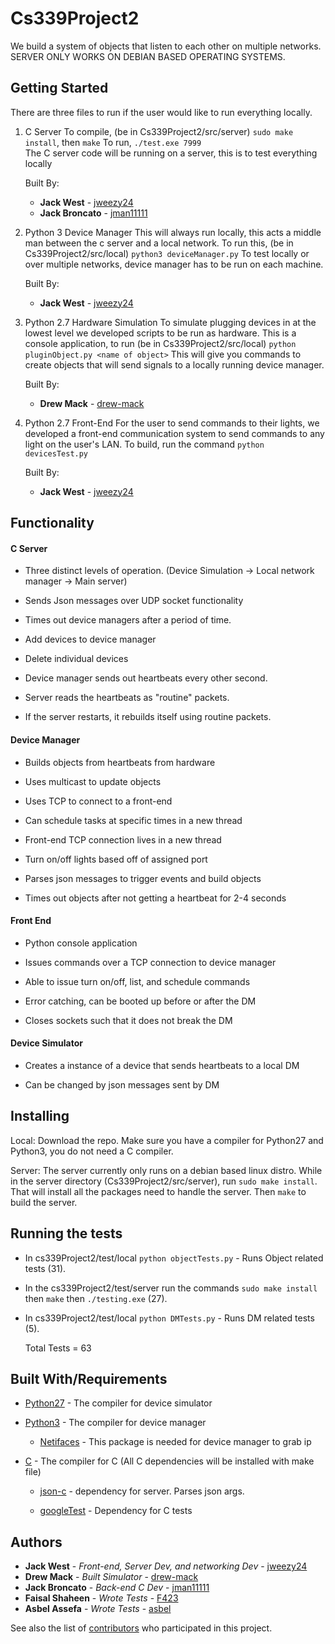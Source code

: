 # Cs339Project2

We build a system of objects that listen to each other on multiple networks. SERVER ONLY WORKS ON DEBIAN BASED OPERATING SYSTEMS.

## Getting Started

There are three files to run if the user would like to run everything locally.

1) C Server
    To compile, (be in Cs339Project2/src/server) `sudo make install`, then `make`
    To run, `./test.exe 7999`     
    The C server code will be running on a server, this is to test everything locally

    Built By:
      * **Jack West** - [jweezy24](https://github.com/jweezy24)
      * **Jack Broncato** - [jman11111](https://github.com/jman11111)

2) Python 3 Device Manager
    This will always run locally, this acts a middle man between the c server and a local network.
    To run this, (be in Cs339Project2/src/local) `python3 deviceManager.py`
    To test locally or over multiple networks, device manager has to be run on each machine.

    Built By:
      * **Jack West** - [jweezy24](https://github.com/jweezy24)

3) Python 2.7 Hardware Simulation
    To simulate plugging devices in at the lowest level we developed scripts to be run as hardware.
    This is a console application, to run (be in Cs339Project2/src/local) `python pluginObject.py <name of object>`
    This will give you commands to create objects that will send signals to a locally running device manager.

    Built By:
      * **Drew Mack** - [drew-mack](https://github.com/drew-mack)

4) Python 2.7 Front-End
    For the user to send commands to their lights, we developed a front-end communication system to send commands to any light on the user's LAN.
    To build, run the command `python devicesTest.py`

    Built By:
      * **Jack West** - [jweezy24](https://github.com/jweezy24)


## Functionality

  #### C Server ####

  * Three distinct levels of operation. (Device Simulation -> Local network manager -> Main server)

  * Sends Json messages over UDP socket functionality

  * Times out device managers after a period of time.

  * Add devices to device manager

  * Delete individual devices

  * Device manager sends out heartbeats every other second.

  * Server reads the heartbeats as "routine" packets.

  * If the server restarts, it rebuilds itself using routine packets.

  #### Device Manager ####

  * Builds objects from heartbeats from hardware

  * Uses multicast to update objects

  * Uses TCP to connect to a front-end

  * Can schedule tasks at specific times in a new thread

  * Front-end TCP connection lives in a new thread

  * Turn on/off lights based off of assigned port

  * Parses json messages to trigger events and build objects

  * Times out objects after not getting a heartbeat for 2-4 seconds

  #### Front End ####

  * Python console application

  * Issues commands over a TCP connection to device manager

  * Able to issue turn on/off, list, and schedule commands

  * Error catching, can be booted up before or after the DM

  * Closes sockets such that it does not break the DM

  #### Device Simulator ####

  * Creates a instance of a device that sends heartbeats to a local DM

  * Can be changed by json messages sent by DM





## Installing


Local:
Download the repo. Make sure you have a compiler for Python27 and Python3, you do not need a C compiler.

Server:
The server currently only runs on a debian based linux distro. While in the server directory (Cs339Project2/src/server), run `sudo make install`. That will install all the packages need to handle the server. Then `make` to build the server.

## Running the tests

* In cs339Project2/test/local `python objectTests.py` - Runs Object related tests (31).

* In the cs339Project2/test/server run the commands `sudo make install` then `make` then `./testing.exe` (27).

* In cs339Project2/test/local `python DMTests.py` - Runs DM related tests (5).

  Total Tests = 63

## Built With/Requirements

* [Python27](https://www.python.org/download/releases/2.7/) - The compiler for device simulator

* [Python3](https://www.python.org/downloads/release/python-372/) - The compiler for device manager

    * [Netifaces](https://pypi.org/project/netifaces/) - This package is needed for device manager to grab ip

* [C](http://gcc.gnu.org/install/) - The compiler for C (All C dependencies will be installed with make file)

    * [json-c](https://github.com/json-c/json-c) - dependency for server. Parses json args.

    * [googleTest](https://github.com/google/googletest) - Dependency for C tests


## Authors

* **Jack West** - *Front-end, Server Dev, and networking Dev* - [jweezy24](https://github.com/jweezy24)
* **Drew Mack** - *Built Simulator* - [drew-mack](https://github.com/drew-mack)
* **Jack Broncato** - *Back-end C Dev* - [jman11111](https://github.com/jman11111)
* **Faisal Shaheen** - *Wrote Tests* - [F423](https://github.com/F423)
* **Asbel Assefa** - *Wrote Tests* - [asbel](https://github.com/asbel)

See also the list of [contributors](https://github.com/your/project/contributors) who participated in this project.
